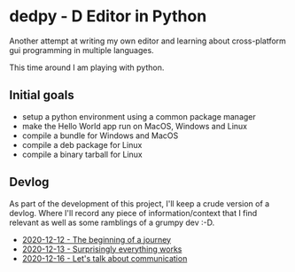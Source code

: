 # dedpy - D Editor in Python

Another attempt at writing my own editor and learning about
cross-platform gui programming in multiple languages.

This time around I am playing with python.

## Initial goals

* setup a python environment using a common package manager
* make the Hello World app run on MacOS, Windows and Linux
* compile a bundle for Windows and MacOS
* compile a deb package for Linux
* compile a binary tarball for Linux

## Devlog

As part of the development of this project, I'll keep a crude version
of a devlog. Where I'll record any piece of information/context that
I find relevant as well as some ramblings of a grumpy dev :-D.

- [2020-12-12 - The beginning of a journey](./devlog/2020-12-12.md)
- [2020-12-13 - Surprisingly everything works](./devlog/2020-12-13.md)
- [2020-12-16 - Let's talk about communication](./devlog/2020-12-16.md)
